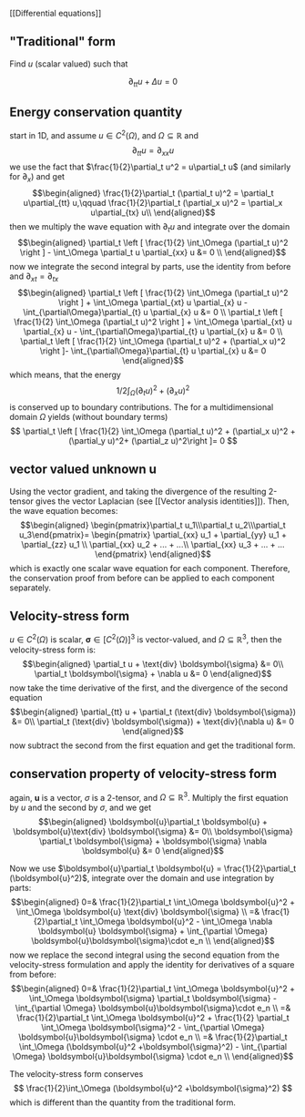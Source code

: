 [[Differential equations]]


## "Traditional" form
Find $u$ (scalar valued) such that

$$
    \partial_{tt} u + \Delta u = 0
$$

## Energy conservation quantity

start in 1D, and assume $u\in C^2(\Omega)$, and $\Omega \subseteq \mathbb{R}$ and 
$$
    \partial_{tt}u = \partial_{xx} u
$$
we use the fact that $\frac{1}{2}\partial_t u^2 = u\partial_t u$ (and similarly for $\partial_x$) and get 
$$\begin{aligned}
    \frac{1}{2}\partial_t (\partial_t u)^2 = \partial_t u\partial_{tt} u,\qquad \frac{1}{2}\partial_t (\partial_x u)^2 = \partial_x u\partial_{tx} u\\
\end{aligned}$$
then we multiply the wave equation with $\partial_t u$ and integrate over the domain
$$\begin{aligned}
    \partial_t \left [ \frac{1}{2} \int_\Omega (\partial_t u)^2 \right ] - \int_\Omega \partial_t u \partial_{xx} u &= 0 \\
\end{aligned}$$
now we integrate the second integral by parts, use the identity from before and $\partial_{xt}=\partial_{tx}$
$$\begin{aligned}
    \partial_t \left [ \frac{1}{2} \int_\Omega (\partial_t u)^2 \right ] + \int_\Omega \partial_{xt} u \partial_{x} u - \int_{\partial\Omega}\partial_{t} u \partial_{x} u &= 0 \\    
    \partial_t \left [ \frac{1}{2} \int_\Omega (\partial_t u)^2 \right ] + \int_\Omega \partial_{xt} u \partial_{x} u - \int_{\partial\Omega}\partial_{t} u \partial_{x} u &= 0 \\    
    \partial_t \left [ \frac{1}{2} \int_\Omega (\partial_t u)^2  + (\partial_x u)^2 \right ]- \int_{\partial\Omega}\partial_{t} u \partial_{x} u &= 0 
\end{aligned}$$
which means, that the energy 
$$1/2\int_\Omega (\partial_t u)^2  + (\partial_x u)^2$$ is conserved up to boundary contributions. The for a multidimensional domain $\Omega$ yields (without boundary terms)
$$
    \partial_t \left [ \frac{1}{2} \int_\Omega (\partial_t u)^2  + (\partial_x u)^2 + (\partial_y u)^2+ (\partial_z u)^2\right ]= 0 
$$


## vector valued unknown u

Using the vector gradient, and taking the divergence of the resulting 2-tensor gives the vector Laplacian (see [[Vector analysis identities]]). Then, the wave equation becomes:
$$\begin{aligned}
    \begin{pmatrix}\partial_t u_1\\\partial_t u_2\\\partial_t u_3\end{pmatrix}= 
    \begin{pmatrix}
    \partial_{xx} u_1 + \partial_{yy} u_1 + \partial_{zz} u_1 \\
    \partial_{xx} u_2 + ... + ...\\
    \partial_{xx} u_3 + ... + ...
    \end{pmatrix}
\end{aligned}$$
which is exactly one scalar wave equation for each component. Therefore, the conservation proof from before can be applied to each component separately.


## Velocity-stress form

$u\in C^2(\Omega)$ is scalar, $\boldsymbol{\sigma}\in \left [C^2 (\Omega)\right ]^3$ is vector-valued, and $\Omega \subseteq \mathbb{R}^3$, then the velocity-stress form is:
$$\begin{aligned}
    \partial_t u + \text{div} \boldsymbol{\sigma} &= 0\\
    \partial_t \boldsymbol{\sigma} + \nabla u &= 0
\end{aligned}$$
now take the time derivative of the first, and the divergence of the second equation
$$\begin{aligned}
\partial_{tt} u + \partial_t (\text{div} \boldsymbol{\sigma}) &= 0\\ 
\partial_t (\text{div} \boldsymbol{\sigma}) + \text{div}(\nabla u) &= 0    
\end{aligned}$$
now subtract the second from the first equation and get the traditional form.


## conservation property of velocity-stress form

again, $\boldsymbol{u}$ is a vector, $\sigma$ is a 2-tensor, and $\Omega \subseteq \mathbb{R}^3$. Multiply the first equation by $u$ and the second by $\sigma$, and we get
$$\begin{aligned}
    \boldsymbol{u}\partial_t \boldsymbol{u} + \boldsymbol{u}\text{div} \boldsymbol{\sigma} &= 0\\
    \boldsymbol{\sigma} \partial_t \boldsymbol{\sigma} + \boldsymbol{\sigma} \nabla \boldsymbol{u} &= 0
\end{aligned}$$

Now we use $\boldsymbol{u}\partial_t \boldsymbol{u} = \frac{1}{2}\partial_t (\boldsymbol{u}^2)$, integrate over the domain and use integration by parts:
$$\begin{aligned}
    0=& \frac{1}{2}\partial_t \int_\Omega \boldsymbol{u}^2 + \int_\Omega \boldsymbol{u} \text{div} \boldsymbol{\sigma} \\
    =& \frac{1}{2}\partial_t \int_\Omega \boldsymbol{u}^2 - \int_\Omega \nabla \boldsymbol{u}  \boldsymbol{\sigma} + \int_{\partial \Omega} \boldsymbol{u}\boldsymbol{\sigma}\cdot  e_n \\
\end{aligned}$$
now we replace the second integral using the second equation from the velocity-stress formulation and apply the identity for derivatives of a square from before:
$$\begin{aligned}
    0=& \frac{1}{2}\partial_t \int_\Omega \boldsymbol{u}^2 + \int_\Omega \boldsymbol{\sigma} \partial_t \boldsymbol{\sigma} -\int_{\partial \Omega} \boldsymbol{u}\boldsymbol{\sigma}\cdot  e_n \\
    =& \frac{1}{2}\partial_t \int_\Omega \boldsymbol{u}^2 + \frac{1}{2} \partial_t \int_\Omega \boldsymbol{\sigma}^2  - \int_{\partial \Omega} \boldsymbol{u}\boldsymbol{\sigma} \cdot e_n \\
    =& \frac{1}{2}\partial_t \int_\Omega (\boldsymbol{u}^2 +\boldsymbol{\sigma}^2) - \int_{\partial \Omega} \boldsymbol{u}\boldsymbol{\sigma} \cdot e_n \\
\end{aligned}$$

The velocity-stress form conserves
$$
    \frac{1}{2}\int_\Omega (\boldsymbol{u}^2 +\boldsymbol{\sigma}^2)
$$
which is different than the quantity from the traditional form.